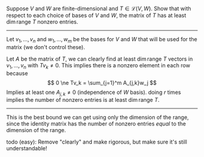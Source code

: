 Suppose $V$ and $W$ are finite-dimensional and $T \in \mathcal L(V,W)$. Show that with respect to each choice of bases of $V$ and $W$, the matrix of $T$ has at least $\dim \text{range }T$ nonzero entries.

---

Let $v_1,\dots,v_n$ and $w_1,\dots,w_m$ be the bases for $V$ and $W$ that will be used for the matrix (we don't control these).

Let $A$ be the matrix of $T$, we can clearly find at least $\dim \text{range }T$ vectors in $v_1,\dots,v_n$ with $Tv_k \ne 0$. This implies there is a nonzero element in each row because
$$
0 \ne Tv_k = \sum_{j=1}^m A_{j,k}w_j
$$
Implies at least one $A_{j,k} \ne 0$ (independence of $W$ basis). doing $r$ times implies the number of nonzero entries is at least $\dim \text{range }T$.

---

This is the best bound we can get using only the dimension of the range, since the identity matrix has the number of nonzero entries *equal* to the dimension of the range.

todo (easy): Remove "clearly" and make rigorous, but make sure it's still understandable!


